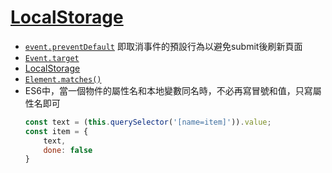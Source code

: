 # [LocalStorage](https://ykichi.github.io/JavaScript30---YKichi/15%20-%20LocalStorage/)
+ [`event.preventDefault`](https://developer.mozilla.org/zh-CN/docs/Web/API/Event/preventDefault) 即取消事件的預設行為以避免submit後刷新頁面
+ [`Event.target`](https://developer.mozilla.org/zh-CN/docs/Web/API/Event/target)
+ [LocalStorage](https://developer.mozilla.org/en-US/docs/Web/API/Storage/LocalStorage)
+ [`Element.matches()`](https://developer.mozilla.org/zh-CN/docs/Web/API/Element/matches)
+ ES6中，當一個物件的屬性名和本地變數同名時，不必再寫冒號和值，只寫屬性名即可
    ```js
    const text = (this.querySelector('[name=item]')).value;
    const item = {
        text,
        done: false
    }
    ```